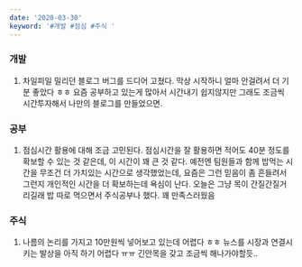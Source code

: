 ```yaml
---
date: '2020-03-30'
keyword: '#개발 #점심 #주식 '
---
```


### 개발
1. 차일피일 밀리던 블로그 버그를 드디어 고쳤다. 막상 시작하니 얼마 안걸려서 더 기분 좋았다 ㅎㅎ 요즘 공부하고 있는게 많아서 시간내기 쉽지않지만 그래도 조금씩 시간투자해서 나만의 블로그를 만들었으면. 


### 공부 
1. 점심시간 활용에 대해 조금 고민된다. 점심시간을 잘 활용하면 적어도 40분 정도를 확보할 수 있는 것 같은데, 이 시간이 꽤 큰 것 같다. 예전엔 팀원들과 함께 밥먹는 시간을 무조건 더 가치있는 시간으로 생각했었는데, 요즘은 그런 믿음이 좀 흔들려서 그런지 개인적인 시간을 더 확보하는데 욕심이 난다. 오늘은 그냥 목이 간질간질거리길래 밥 따로 먹으면서 주식공부나 했다. 꽤 만족스러웠음 
  

### 주식
1. 나름의 논리를 가지고 10만원씩 넣어보고 있는데 어렵다 ㅎㅎ 뉴스를 시장과 연결시키는 발상을 아직 하기 어렵다 ㅠㅠ 긴안목을 갖고 조금씩 해나가야할듯..

